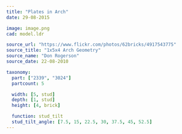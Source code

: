 ```yaml
---
title: "Plates in Arch"
date: 29-08-2015

image: image.png
cad: model.ldr

source_url: "https://www.flickr.com/photos/62bricks/4917543775"
source_title: "1x5x4 Arch Geometry"
source_name: "Don Rogerson"
source_date: 22-08-2010

taxonomy:
  part: ["2339", "3024"]
  partcount: 5

  width: [5, stud]
  depth: [1, stud]
  height: [4, brick]

  function: stud_tilt
  stud_tilt_angle: [7.5, 15, 22.5, 30, 37.5, 45, 52.5]
---
```

